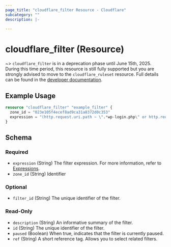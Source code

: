 ```yaml
---
page_title: "cloudflare_filter Resource - Cloudflare"
subcategory: ""
description: |-
  
---
```


# cloudflare_filter (Resource)



~> `cloudflare_filter` is in a deprecation phase until June 15th, 2025.
  During this time period, this resource is still fully
  supported but you are strongly advised to move to the
  `cloudflare_ruleset` resource. Full details can be found in the
  [developer documentation](https://developers.cloudflare.com/waf/reference/migration-guides/firewall-rules-to-custom-rules/#relevant-changes-for-terraform-users).


## Example Usage

```terraform
resource "cloudflare_filter" "example_filter" {
  zone_id = "023e105f4ecef8ad9ca31a8372d0c353"
  expression = "(http.request.uri.path ~ \".*wp-login.php\" or http.request.uri.path ~ \".*xmlrpc.php\") and ip.addr ne 172.16.22.155"
}
```
<!-- schema generated by tfplugindocs -->
## Schema

### Required

- `expression` (String) The filter expression. For more information, refer to [Expressions](https://developers.cloudflare.com/ruleset-engine/rules-language/expressions/).
- `zone_id` (String) Identifier

### Optional

- `filter_id` (String) The unique identifier of the filter.

### Read-Only

- `description` (String) An informative summary of the filter.
- `id` (String) The unique identifier of the filter.
- `paused` (Boolean) When true, indicates that the filter is currently paused.
- `ref` (String) A short reference tag. Allows you to select related filters.


